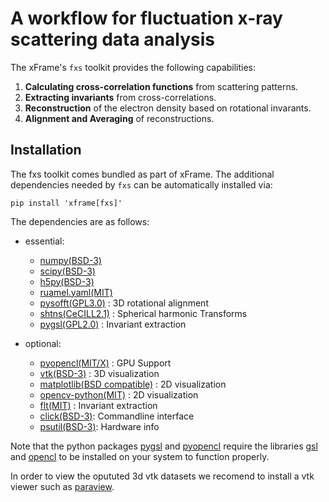 # A workflow for fluctuation x-ray scattering data analysis

The xFrame's `fxs` toolkit provides the following capabilities:

 1. **Calculating cross-correlation functions** from scattering patterns.
 2. **Extracting  invariants** from cross-correlations.
 3. **Reconstruction** of the electron density based on rotational invarants.
 4. **Alignment and Averaging** of reconstructions.

## Installation	
The fxs toolkit comes bundled as part of xFrame. The additional dependencies needed by `fxs` can be automatically installed via:

	pip install 'xframe[fxs]'

The dependencies are as follows:

* essential:
    * [numpy(BSD-3)](https://numpy.org/) 
	* [scipy(BSD-3)](https://scipy.org/) 
	* [h5py(BSD-3)](https://www.h5py.org/)
	* [ruamel.yaml(MIT)](http://yaml.readthedocs.io)
	* [pysofft(GPL3.0)](https://github.com/TimBerberich/pysofft) : 3D rotational alignment
	* [shtns(CeCILL2.1)](https://bitbucket.org/nschaeff/shtns/src/master/) : Spherical harmonic Transforms
	* [pygsl(GPL2.0)](https://github.com/pygsl/pygsl) : Invariant extraction
   
* optional:
	* [pyopencl(MIT/X)](https://documen.tician.de/pyopencl/) : GPU Support
    * [vtk(BSD-3)](https://vtk.org/) : 3D visualization
	* [matplotlib(BSD compatible)](https://matplotlib.org/) : 2D visualization
	* [opencv-python(MIT)](https://github.com/opencv/opencv-python) : 2D visualization
	* [flt(MIT)](https://github.com/ntessore/flt) : Invariant extraction
	* [click(BSD-3)](https://click.palletsprojects.com/en/8.1.x/): Commandline interface
	* [psutil(BSD-3)](https://github.com/giampaolo/psutil): Hardware info

Note that the python packages [pygsl](https://bitbucket.org/nschaeff/shtns/src/master/) and [pyopencl](https://documen.tician.de/pyopencl/) require the libraries [gsl](https://www.gnu.org/software/gsl/) and [opencl](https://www.khronos.org/opencl/) to be installed on your system to function properly. 

In order to view the opututed 3d vtk datasets we recomend to install a vtk viewer such as [paraview](https://www.paraview.org/).
